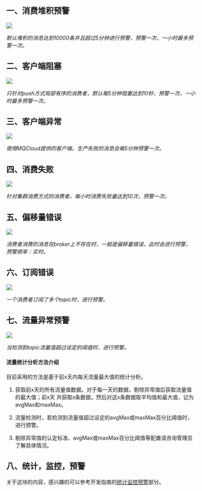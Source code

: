 ## 一、<span id="consume">消费堆积预警</span>

<img src="img/5.0.png" class="img-wiki">

*默认堆积的消息达到10000条并且超过5分钟进行预警，预警一次，一小时最多预警一次。*

## 二、<span id="clientBlock">客户端阻塞</span>

<img src="img/5.1.png" class="img-wiki">

*只针对push方式局部有序的消费者，默认每5分钟阻塞达到10秒，预警一次，一小时最多预警一次。*

## 三、<span id="clientException">客户端异常</span>

<img src="img/5.2.png" class="img-wiki">

*使用MQCloud提供的客户端，生产失败的消息会每5分钟预警一次。*

## 四、<span id="consumeError">消费失败</span>

<img src="img/5.3.png" class="img-wiki">

*针对集群消费方式的消费者，每小时消费失败量达到10次，预警一次。*

## 五、<span id="offset">偏移量错误</span>

<img src="img/5.4.png" class="img-wiki">

*消费者消费的消息在broker上不存在时，一般是偏移量错误，此时会进行预警，预警频率：实时。*

## 六、<span id="subError">订阅错误</span>

<img src="img/5.5.png" class="img-wiki">

*一个消费者订阅了多个topic时，进行预警。*

## 七、<span id="trafficMonitor">流量异常预警</span>

<img src="img/trafficMonitor.png" class="img-wiki">

*当检测到topic流量值超过设定的阈值时，进行预警。*

#### 流量统计分析方法介绍
目前采用的方法是基于前x天内每天流量最大值的统计分析。

1. 获取前x天的所有流量值数据。对于每一天的数据，剔除异常值后获取流量值的最大值；前x天
  共获取x条数据，然后对这x条数据取平均值和最大值，记为avgMax和maxMax。

2. 流量检测时，若检测到流量值超过设定的avgMax或maxMax百分比阈值时，进行预警。

3. 剔除异常值的认定标准、avgMax或maxMax百分比阈值等配置请咨询管理员了解具体情况。

## 八、<span id="statMonitorWarning">统计，监控，预警</span>

关于这块的内容，感兴趣的可以参考开发指南的[统计监控预警](../developerGuide/statMonitorWarning)部分。